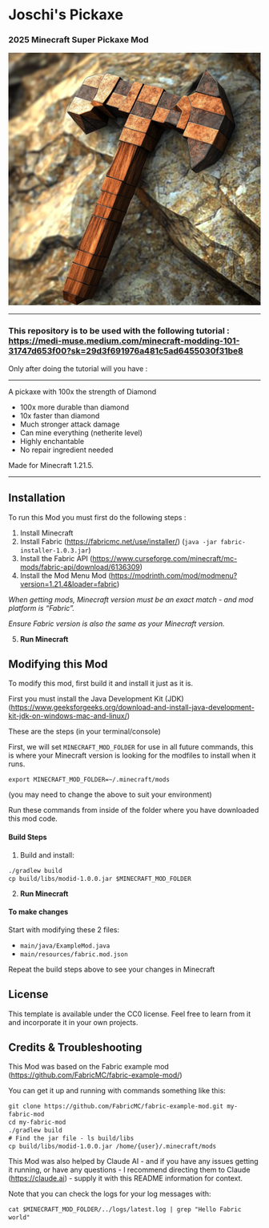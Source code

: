 

# Joschi's Pickaxe

### 2025 Minecraft Super Pickaxe Mod

<img src="src/main/resources/assets/modid/icon.png" />

---

### This repository is to be used with the following tutorial : https://medi-muse.medium.com/minecraft-modding-101-31747d653f00?sk=29d3f691976a481c5ad6455030f31be8

Only after doing the tutorial will you have :

---

A pickaxe with 100x the strength of Diamond

* 100x more durable than diamond
* 10x faster than diamond
* Much stronger attack damage
* Can mine everything (netherite level)
* Highly enchantable
* No repair ingredient needed

Made for Minecraft 1.21.5.

----

## Installation

To run this Mod you must first do the following steps :

1. Install Minecraft 
2. Install Fabric (https://fabricmc.net/use/installer/) (`java -jar fabric-installer-1.0.3.jar`)
3. Install the Fabric API (https://www.curseforge.com/minecraft/mc-mods/fabric-api/download/6136309)
4. Install the Mod Menu Mod (https://modrinth.com/mod/modmenu?version=1.21.4&loader=fabric)

*When getting mods, Minecraft version must be an exact match - and mod platform is “Fabric”.*

*Ensure Fabric version is also the same as your Minecraft version.*

5. **Run Minecraft**


## Modifying this Mod

To modify this mod, first build it and install it just as it is.

First you must install the Java Development Kit (JDK) (https://www.geeksforgeeks.org/download-and-install-java-development-kit-jdk-on-windows-mac-and-linux/) 

These are the steps (in your terminal/console)

First, we will set `MINECRAFT_MOD_FOLDER` for use in all future commands, this is where your Minecraft version is looking for the modfiles to install when it runs.

```
export MINECRAFT_MOD_FOLDER=~/.minecraft/mods
```

(you may need to change the above to suit your environment)

Run these commands from inside of the folder where you have downloaded this mod code.

#### Build Steps

1. Build and install:

```
./gradlew build
cp build/libs/modid-1.0.0.jar $MINECRAFT_MOD_FOLDER
```

2. **Run Minecraft**

#### To make changes

Start with modifying these 2 files:
* `main/java/ExampleMod.java`
* `main/resources/fabric.mod.json`

Repeat the build steps above to see your changes in Minecraft


## License

This template is available under the CC0 license. 
Feel free to learn from it and incorporate it in your own projects.


## Credits & Troubleshooting

This Mod was based on the Fabric example mod (https://github.com/FabricMC/fabric-example-mod/)

You can get it up and running with commands something like this:

```
git clone https://github.com/FabricMC/fabric-example-mod.git my-fabric-mod
cd my-fabric-mod
./gradlew build
# Find the jar file - ls build/libs
cp build/libs/modid-1.0.0.jar /home/{user}/.minecraft/mods
```

This Mod was also helped by Claude AI - and if you have any issues getting it running, or have any questions - I recommend directing them to Claude (https://claude.ai) - supply it with this README information for context.

Note that you can check the logs for your log messages with:

```
cat $MINECRAFT_MOD_FOLDER/../logs/latest.log | grep "Hello Fabric world"
```
